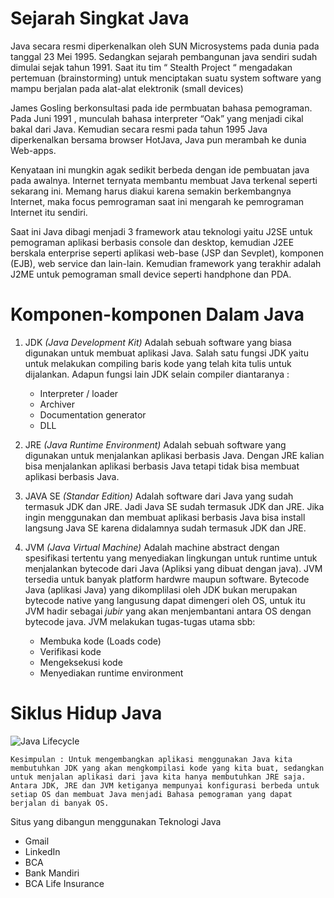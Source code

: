 # Sejarah Singkat Java

Java secara resmi diperkenalkan oleh SUN Microsystems pada dunia pada tanggal 23 Mei 1995. Sedangkan sejarah pembangunan java sendiri sudah dimulai sejak tahun 1991. Saat itu tim “ Stealth Project “ mengadakan pertemuan (brainstorming) untuk menciptakan suatu system software yang mampu berjalan pada alat-alat elektronik (small devices)

James Gosling berkonsultasi pada ide permbuatan bahasa pemograman. Pada Juni 1991 , munculah bahasa interpreter “Oak” yang menjadi cikal bakal dari Java. Kemudian secara resmi pada tahun 1995 Java diperkenalkan bersama browser HotJava, Java pun merambah ke dunia Web-apps.

Kenyataan ini mungkin agak sedikit berbeda dengan ide pembuatan java pada awalnya. Internet ternyata membantu membuat Java terkenal seperti sekarang ini. Memang harus diakui karena semakin berkembangnya Internet, maka focus pemrograman saat ini mengarah ke pemrograman Internet itu sendiri.

Saat ini Java dibagi menjadi 3 framework atau teknologi yaitu J2SE untuk pemograman aplikasi berbasis console dan desktop, kemudian J2EE berskala enterprise seperti aplikasi web-base (JSP dan Sevplet), komponen (EJB), web service dan lain-lain. Kemudian framework yang terakhir adalah J2ME untuk pemograman small device seperti handphone dan PDA.

# Komponen-komponen Dalam Java

1. JDK *(Java Development Kit)* 
    Adalah sebuah software yang biasa digunakan untuk membuat aplikasi Java. Salah satu fungsi JDK yaitu untuk melakukan compiling baris kode yang telah kita tulis untuk dijalankan. Adapun fungsi lain JDK selain compiler diantaranya :

    - Interpreter / loader
    - Archiver
    - Documentation generator
    - DLL

2. JRE *(Java Runtime Environment)*
    Adalah sebuah software yang digunakan untuk menjalankan aplikasi berbasis Java. Dengan JRE kalian bisa menjalankan aplikasi berbasis Java tetapi tidak bisa membuat aplikasi berbasis Java.

3. JAVA SE *(Standar Edition)*
    Adalah software dari Java yang sudah termasuk JDK dan JRE. Jadi Java SE sudah termasuk JDK dan JRE. Jika ingin menggunakan dan membuat aplikasi berbasis Java bisa install langsung Java SE karena didalamnya sudah termasuk JDK dan JRE.

4. JVM *(Java Virtual Machine)*
    Adalah machine abstract dengan spesifikasi tertentu yang menyediakan lingkungan untuk runtime untuk menjalankan bytecode dari Java (Apliksi yang dibuat dengan java). JVM tersedia untuk banyak platform hardwre maupun software. Bytecode Java (aplikasi Java) yang dikomplilasi oleh JDK bukan merupakan bytecode native yang langusung dapat dimengeri oleh OS, untuk itu JVM hadir sebagai *jubir* yang akan menjembantani antara OS dengan bytecode java.
    JVM melakukan tugas-tugas utama sbb:
    - Membuka kode (Loads code)
    - Verifikasi kode
    - Mengeksekusi kode
    - Menyediakan runtime environment

# Siklus Hidup Java

![Java Lifecycle](https://grassroothoper.files.wordpress.com/2015/01/kedudukan-java.jpg)

``` Kesimpulan : Untuk mengembangkan aplikasi menggunakan Java kita membutuhkan JDK yang akan mengkompilasi kode yang kita buat, sedangkan untuk menjalan aplikasi dari java kita hanya membutuhkan JRE saja. Antara JDK, JRE dan JVM ketiganya mempunyai konfigurasi berbeda untuk setiap OS dan membuat Java menjadi Bahasa pemograman yang dapat berjalan di banyak OS. ```


Situs yang dibangun menggunakan Teknologi Java
- Gmail
- LinkedIn
- BCA
- Bank Mandiri
- BCA Life Insurance

